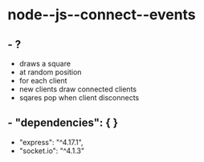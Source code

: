 # node--js--connect--events
## - ?
   - draws a square
   - at random position 
   - for each client
   - new clients draw connected clients
   - sqares pop when client disconnects
## - "dependencies": { }
   - "express": "^4.17.1",
   - "socket.io": "^4.1.3"
